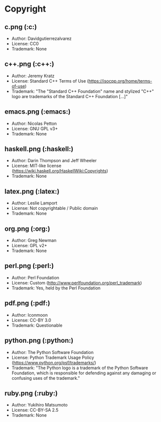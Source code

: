 # Copyright

## c.png (:c:)

* Author: Davidgutierrezalvarez
* License: CC0
* Trademark: None

## c++.png (:c++:)

* Author: Jeremy Kratz
* License: Standard C++ Terms of Use (https://isocpp.org/home/terms-of-use)
* Trademark: "The "Standard C++ Foundation" name and stylized "C++" logo are trademarks of the Standard C++ Foundation [...]"

## emacs.png (:emacs:)

* Author: Nicolas Petton
* License: GNU GPL v3+
* Trademark: None

## haskell.png (:haskell:)

* Author: Darin Thompson and Jeff Wheeler
* License: MIT-like license (https://wiki.haskell.org/HaskellWiki:Copyrights)
* Trademark: None

## latex.png (:latex:)
* Author: Leslie Lamport
* License: Not copyrightable / Public domain
* Trademark: None

## org.png (:org:)

* Author: Greg Newman
* License: GPL v2+
* Trademark: None

## perl.png (:perl:)

* Author: Perl Foundation
* License: Custom (http://www.perlfoundation.org/perl_trademark)
* Trademark: Yes, held by the Perl Foundation

## pdf.png (:pdf:)

* Author: Iconmoon
* License: CC-BY 3.0
* Trademark: Questionable

## python.png (:python:)

* Author: The Python Software Foundation
* License: Python Trademark Usage Policy (https://www.python.org/psf/trademarks/)
* Trademark: "The Python logo is a trademark of the Python Software Foundation, which is responsible for defending against any damaging or confusing uses of the trademark."

## ruby.png (:ruby:)

* Author: Yukihiro Matsumoto
* License: CC-BY-SA 2.5
* Trademark: None
